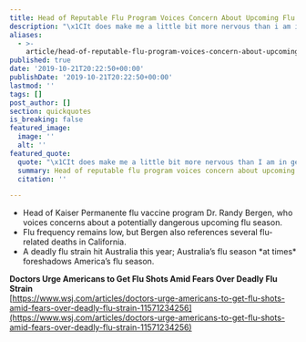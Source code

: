 ```yaml
---
title: Head of Reputable Flu Program Voices Concern About Upcoming Flu Season.
description: "\x1CIt does make me a little bit more nervous than i am in general looking ahead to the flu season."
aliases:
  - >-
    article/head-of-reputable-flu-program-voices-concern-about-upcoming-flu-season/
published: true
date: '2019-10-21T20:22:50+00:00'
publishDate: '2019-10-21T20:22:50+00:00'
lastmod: ''
tags: []
post_author: []
section: quickquotes
is_breaking: false
featured_image:
  image: ''
  alt: ''
featured_quote:
  quote: "\x1CIt does make me a little bit more nervous than I am in general looking ahead to the flu season."
  summary: Head of reputable flu program voices concern about upcoming flu season.
  citation: ''

---
```

*   Head of Kaiser Permanente flu vaccine program Dr. Randy Bergen, who voices concerns about a potentially dangerous upcoming flu season.
*   Flu frequency remains low, but Bergen also references several flu-related deaths in California.
*   A deadly flu strain hit Australia this year; Australia’s flu season \*at times\* foreshadows America’s flu season.

**Doctors Urge Americans to Get Flu Shots Amid Fears Over Deadly Flu Strain**  
[https://www.wsj.com/articles/doctors-urge-americans-to-get-flu-shots-amid-fears-over-deadly-flu-strain-11571234256](https://www.wsj.com/articles/doctors-urge-americans-to-get-flu-shots-amid-fears-over-deadly-flu-strain-11571234256)
